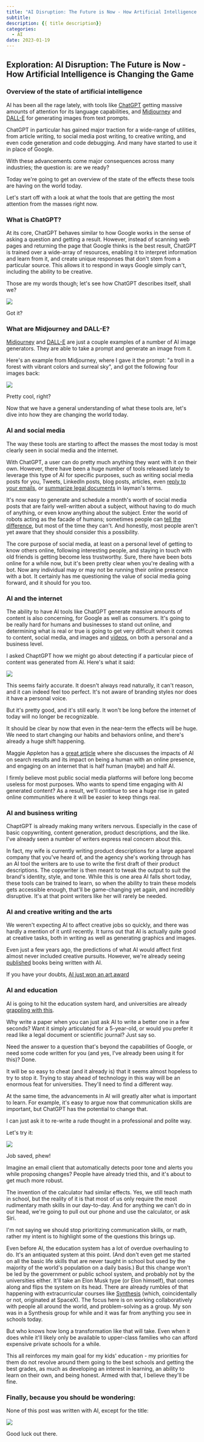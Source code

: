 ```yaml
---
title: "AI Disruption: The Future is Now - How Artificial Intelligence is Changing the Game"
subtitle: 
description: {{ title description}}
categories:
  - AI
date: 2023-01-19
---
```


## Exploration: AI Disruption: The Future is Now - How Artificial Intelligence is Changing the Game

### Overview of the state of artificial intelligence

AI has been all the rage lately, with tools like <a href='https://chat.openai.com' target='_blank'>ChatGPT</a> getting massive amounts of attention for its language capabilities, and <a href='https://www.midjourney.com/' target="_blank">Midjourney</a> and <a href='https://openai.com/dall-e-2/' target="_blank">DALL-E</a> for generating images from text prompts.

ChatGPT in particular has gained major traction for a wide-range of utilities, from article writing, to social media post writing, to creative writing, and even code generation and code debugging. And many have started to use it in place of Google.

With these advancements come major consequences across many industries; the question is: are we ready? 

Today we're going to get an overview of the state of the effects these tools are having on the world today.

Let's start off with a look at what the tools that are getting the most attention from the masses right now.

### What is ChatGPT?

At its core, ChatGPT behaves similar to how Google works in the sense of asking a question and getting a result. However, instead of scanning web pages and returning the page that Google thinks is the best result, ChatGPT is trained over a wide-array of resources, enabling it to interpret information and learn from it, and create unique responses that don't stem from a particular source. This allows it to respond in ways Google simply can't, including the ability to be creative.

Those are my words though; let's see how ChatGPT describes itself, shall we?

![](/img/2023-01-20/chat-gpt-what-is-chat-gpt.png)

Got it?

### What are Midjourney and DALL-E?

<a href='https://www.midjourney.com/' target="_blank">Midjourney</a> and <a href='https://openai.com/dall-e-2/' target="_blank">DALL-E</a> are just a couple examples of a number of AI image generators. They are able to take a prompt and generate an image from it.

Here's an example from Midjourney, where I gave it the prompt: "a troll in a forest with vibrant colors and surreal sky", and got the following four images back:

![](/img/2023-01-20/midjourney-troll.png)

Pretty cool, right?

Now that we have a general understanding of what these tools are, let's dive into how they are changing the world today.

### AI and social media

The way these tools are starting to affect the masses the most today is most clearly seen in social media and the internet.

With ChatGPT, a user can do pretty much anything they want with it on their own. However, there have been a huge number of tools released lately to leverage this type of AI for specific purposes, such as writing social media posts for you, Tweets, LinkedIn posts, blog posts, articles, even <a href='https://emailtree.ai/fastest-email-composer/ai-email-response-generator/' target='_blank'>reply to your emails</a>, or <a href="https://detangle.ai/" target='_blank'>summarize legal documents</a> in layman's terms.

It's now easy to generate and schedule a month's worth of social media posts that are fairly well-written about a subject, without having to do much of anything, or even know anything about the subject. Enter the world of robots acting as the facade of humans; sometimes people can <a href='https://twitter.com/levelsio/status/1604841600416624642' target='_blank'>tell the difference</a>, but most of the time they can't. And honestly, most people aren't yet aware that they should consider this a possibility.

The core purpose of social media, at least on a personal level of getting to know others online, following interesting people, and staying in touch with old friends is getting become less trustworthy. Sure, there have been bots online for a while now, but it's been pretty clear when you're dealing with a bot. Now any individual may or may not be running their online presence with a bot. It certainly has me questioning the value of social media going forward, and it should for you too.

### AI and the internet

The ability to have AI tools like ChatGPT generate massive amounts of content is also concerning, for Google as well as consumers. It's going to be really hard for humans and businesses to stand out online, and determining what is real or true is going to get very difficult when it comes to content, social media, and images and <a href='https://www.youtube.com/watch?v=F4G6GNFz0O8' target='_blank'>videos</a>, on both a personal and a business level.

I asked ChaptGPT how we might go about detecting if a particular piece of content was generated from AI. Here's what it said:

![](/img/2023-01-20/chat-gpt-detecting-ai-content.png)

This seems fairly accurate. It doesn't always read naturally, it can't reason, and it can indeed feel too perfect. It's not aware of branding styles nor does it have a personal voice.

But it's pretty good, and it's still early. It won't be long before the internet of today will no longer be recognizable.

It should be clear by now that even in the near-term the effects will be huge. We need to start changing our habits and behaviors online, and there's already a huge shift happening. 

Maggie Appleton has a <a href='https://maggieappleton.com/ai-dark-forest' target='_blank'>great article</a> where she discusses the impacts of AI on search results and its impact on being a human with an online presence, and engaging on an internet that is half human (maybe) and half AI.

I firmly believe most public social media platforms will before long become useless for most purposes. Who wants to spend time engaging with AI generated content? As a result, we'll continue to see a huge rise in gated online communities where it will be easier to keep things real.

### AI and business writing

ChaptGPT is already making many writers nervous. Especially in the case of basic copywriting, content generation, product descriptions, and the like. I've already seen a number of writers express real concern about this.

In fact, my wife is currently writing product descriptions for a large apparel company that you've heard of, and the agency she's working through has an AI tool the writers are to use to write the first draft of their product descriptions. The copywriter is then meant to tweak the output to suit the brand's identity, style, and tone. While this is one area AI falls short today, these tools can be trained to learn, so when the ability to train these models gets accessible enough, that'll be game-changing yet again, and incredibly disruptive. It's at that point writers like her will rarely be needed.

### AI and creative writing and the arts

We weren't expecting AI to affect creative jobs so quickly, and there was hardly a mention of it until recently.
It turns out that AI is actually quite good at creative tasks, both in writing as well as generating graphics and images.

Even just a few years ago, the predictions of what AI would affect first almost never included creative pursuits. However, we're already seeing <a href='https://time.com/6240569/ai-childrens-book-alice-and-sparkle-artists-unhappy/' target='_blank'>published</a> books being written with AI.

If you have your doubts, <a href='https://www.nytimes.com/2022/09/02/technology/ai-artificial-intelligence-artists.html' target='_blank'>AI just won an art award</a>

### AI and education 

AI is going to hit the education system hard, and universities are already <a href='https://www.nytimes.com/2023/01/16/technology/chatgpt-artificial-intelligence-universities.html?' target='_blank'>grappling with this</a>.

Why write a paper when you can just ask AI to write a better one in a few seconds? Want it simply articulated for a 5-year-old, or would you prefer it read like a legal document or scientific journal? Just say so.

Need the answer to a question that's beyond the capabilities of Google, or need some code written for you (and yes, I've already been using it for this)? Done.

It will be so easy to cheat (and it already is) that it seems almost hopeless to try to stop it. Trying to stay ahead of technology in this way will be an enormous feat for universities. They'll need to find a different way.

At the same time, the advancements in AI will greatly alter what is important to learn. For example, it's easy to argue now that communication skills are important, but ChatGPT has the potential to change that.

I can just ask it to re-write a rude thought in a professional and polite way.

Let's try it:

![](/img/2023-01-20/chat-gpt.png)

Job saved, phew!

Imagine an email client that automatically detects poor tone and alerts you while proposing changes? People have already tried this, and it's about to get much more robust.

The invention of the calculator had similar effects. Yes, we still teach math in school, but the reality of it is that most of us only require the most rudimentary math skills in our day-to-day. And for anything we can't do in our head, we're going to pull out our phone and use the calculator, or ask Siri. 

I'm not saying we should stop prioritizing communication skills, or math, rather my intent is to highlight some of the questions this brings up.

Even before AI, the education system has a lot of overdue overhauling to do. It's an antiquated system at this point. (And don't even get me started on all the basic life skills that are never taught in school but used by the majority of the world's population on a daily basis.) But this change won't be led by the government or public school system, and probably not by the universities either. It'll take an Elon Musk type (or Elon himself), that comes along and flips the system on its head. There are already rumbles of that happening with extracurricular courses like <a href='https://www.synthesis.com/' target='_blank'>Synthesis</a> (which, coincidentally or not, originated at SpaceX). The focus here is on working collaboratively with people all around the world, and problem-solving as a group. My son was in a Synthesis group for while and it was far from anything you see in schools today.

But who knows how long a transformation like that will take. Even when it does while it'll likely only be available to upper-class families who can afford expensive private schools for a while.

This all reinforces my main goal for my kids' education - my priorities for them do not revolve around them going to the best schools and getting the best grades, as much as developing an interest in learning, an ability to learn on their own, and being honest. Armed with that, I believe they'll be fine.

### Finally, because you should be wondering:

None of this post was written with AI, except for the title:

![](/img/2023-01-20/chat-gpt-rewrite-headline.png)

Good luck out there.
